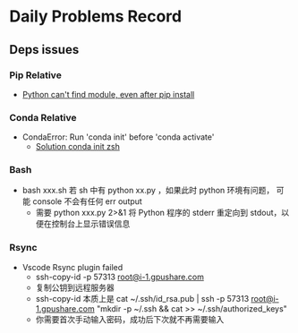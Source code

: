 

# Daily Problems Record


## Deps issues


### Pip Relative
- [Python can't find module, even after pip install](https://www.reddit.com/r/learnpython/comments/osvtik/python_cant_find_module_even_after_pip_install/)



### Conda Relative
- CondaError: Run 'conda init' before 'conda activate'
  - [Solution conda init zsh](https://stackoverflow.com/a/78101613/10247834)

### Bash
- bash xxx.sh 若 sh 中有 python xx.py ，如果此时 python 环境有问题， 可能 console 不会有任何 err output
  - 需要 python xxx.py 2>&1 将 Python 程序的 stderr 重定向到 stdout，以便在控制台上显示错误信息

### Rsync
- Vscode Rsync plugin failed 
  - ssh-copy-id -p 57313 root@i-1.gpushare.com
  - 复制公钥到远程服务器
  - ssh-copy-id 本质上是 cat ~/.ssh/id_rsa.pub | ssh -p 57313 root@i-1.gpushare.com "mkdir -p ~/.ssh && cat >> ~/.ssh/authorized_keys"
  - 你需要首次手动输入密码，成功后下次就不再需要输入

